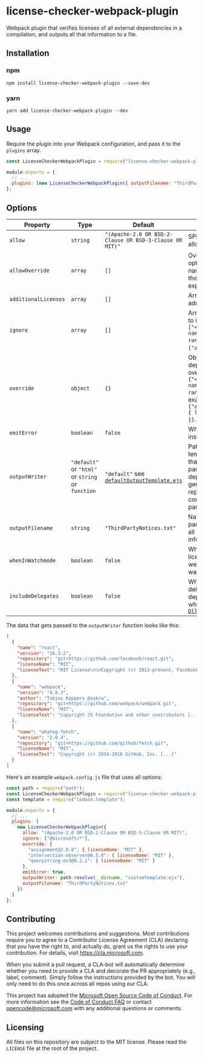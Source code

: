 # license-checker-webpack-plugin

Webpack plugin that verifies licenses of all external dependencies in a compilation, and outputs all that information to a file.

## Installation

### npm

```
npm install license-checker-webpack-plugin --save-dev
```

### yarn

```
yarn add license-checker-webpack-plugin --dev
```

## Usage

Require the plugin into your Webpack configuration, and pass it to the `plugins` array.

```js
const LicenseCheckerWebpackPlugin = require("license-checker-webpack-plugin");

module.exports = {
  // ...
  plugins: [new LicenseCheckerWebpackPlugin({ outputFilename: "ThirdPartyNotices.txt" })]
};
```

## Options

| Property             | Type                                              | Default                                                                         | Description                                                                                                                                                           |
| -------------------- | ------------------------------------------------- | ------------------------------------------------------------------------------- | --------------------------------------------------------------------------------------------------------------------------------------------------------------------- |
| `allow`              | `string`                                          | `"(Apache-2.0 OR BSD-2-Clause OR BSD-3-Clause OR MIT)"`                         | SPDX expression with allowed licenses.                                                                                                                                |
| `allowOverride`      | `array`                                           | `[]`                                                                            | Override the allow option for specific named licenses, e.g., those without SPDX expression names                                                                      |
| `additionalLicenses` | `array`                                           | `[]`                                                                            | Array of manually added license objects                                                                                                                               |
| `ignore`             | `array`                                           | `[]`                                                                            | Array of dependencies to ignore, in the format `["<dependency name>@<version range>"]`. For example, `["assignment@^2.0.0"]`.                                         |
| `override`           | `object`                                          | `{}`                                                                            | Object of dependencies to override, in the format `{"<dependency name>@<version range>": { ... }}`. For example, `{"assignment@^2.0.0": { licenseName: "MIT" }}`.     |
| `emitError`          | `boolean`                                         | `false`                                                                         | Whether to emit errors instead of warnings.                                                                                                                           |
| `outputWriter`       | `"default"` or `"html"` or `string` or `function` | `"default"`  see [`defaultOutputTemplate.ejs`](./src/defaultOutputTemplate.ejs) | Path to a `.ejs` template, or function that receives a parameter ({ dependencies }) and generates a string representing the contents of the third-party notices file. |
| `outputFilename`     | `string`                                          | `"ThirdPartyNotices.txt"`                                                       | Name of the third-party notices file with all licensing information.                                                                                                  |
| `whenInWatchmode`    | `boolean`                                         | `false`                                                                         | Whether to check licenses when webpack is running in watch mode                                                                                                       |
| `includeDelegates`   | `boolean`                                         | `false`                                                                         | Whether to include delegated dependencies, such as when using the [`DllReferencePlugin`](https://webpack.js.org/plugins/dll-plugin/#dllreferenceplugin)               |

The data that gets passed to the `outputWriter` function looks like this:

```json
[
  {
    "name": "react",
    "version": "16.3.2",
    "repository": "git+https://github.com/facebook/react.git",
    "licenseName": "MIT",
    "licenseText": "MIT License\n\nCopyright (c) 2013-present, Facebook, Inc. [...]"
  },
  {
    "name": "webpack",
    "version": "4.8.3",
    "author": "Tobias Koppers @sokra",
    "repository": "git+https://github.com/webpack/webpack.git",
    "licenseName": "MIT",
    "licenseText": "Copyright JS Foundation and other contributors [...]"
  },
  {
    "name": "whatwg-fetch",
    "version": "2.0.4",
    "repository": "git+https://github.com/github/fetch.git",
    "licenseName": "MIT",
    "licenseText": "Copyright (c) 2014-2016 GitHub, Inc. [...]"
  }
]
```

Here's an example `webpack.config.js` file that uses all options:

```js
const path = require("path");
const LicenseCheckerWebpackPlugin = require("license-checker-webpack-plugin");
const template = require("lodash.template");

module.exports = {
  // ...
  plugins: [
    new LicenseCheckerWebpackPlugin({
      allow: "(Apache-2.0 OR BSD-2-Clause OR BSD-3-Clause OR MIT)",
      ignore: ["@microsoft/*"],
      override: {
        "assignment@2.0.0": { licenseName: "MIT" },
        "intersection-observer@0.5.0": { licenseName: "MIT" },
        "querystring-es3@0.2.1": { licenseName: "MIT" }
      },
      emitError: true,
      outputWriter: path.resolve(__dirname, "customTemplate.ejs"),
      outputFilename: "ThirdPartyNotices.txt"
    })
  ]
};
```

## Contributing

This project welcomes contributions and suggestions. Most contributions require you to agree to a Contributor License Agreement (CLA) declaring that you have the right to, and actually do, grant us the rights to use your contribution. For details, visit <https://cla.microsoft.com>.

When you submit a pull request, a CLA-bot will automatically determine whether you need to provide a CLA and decorate the PR appropriately (e.g., label, comment). Simply follow the instructions provided by the bot. You will only need to do this once across all repos using our CLA.

This project has adopted the [Microsoft Open Source Code of Conduct](https://opensource.microsoft.com/codeofconduct/). For more information see the [Code of Conduct FAQ](https://opensource.microsoft.com/codeofconduct/faq/) or contact [opencode@microsoft.com](mailto:opencode@microsoft.com) with any additional questions or comments.

## Licensing

All files on this repository are subject to the MIT license. Please read the `LICENSE` file at the root of the project.
